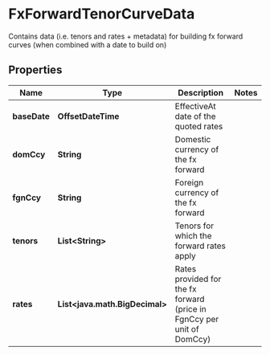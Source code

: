 

# FxForwardTenorCurveData

Contains data (i.e. tenors and rates + metadata) for building fx forward curves (when combined with a date to build on)

## Properties

Name | Type | Description | Notes
------------ | ------------- | ------------- | -------------
**baseDate** | **OffsetDateTime** | EffectiveAt date of the quoted rates | 
**domCcy** | **String** | Domestic currency of the fx forward | 
**fgnCcy** | **String** | Foreign currency of the fx forward | 
**tenors** | **List&lt;String&gt;** | Tenors for which the forward rates apply | 
**rates** | **List&lt;java.math.BigDecimal&gt;** | Rates provided for the fx forward (price in FgnCcy per unit of DomCcy) | 



